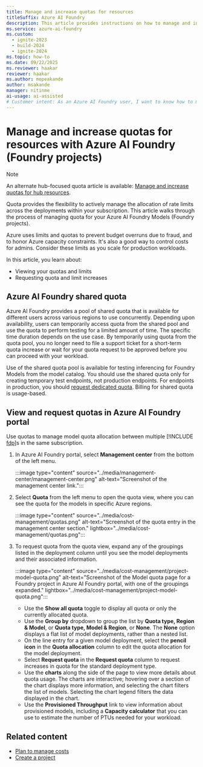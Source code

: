 ```yaml
---
title: Manage and increase quotas for resources
titleSuffix: Azure AI Foundry
description: This article provides instructions on how to manage and increase quotas for resources with Azure AI Foundry.
ms.service: azure-ai-foundry
ms.custom:
  - ignite-2023
  - build-2024
  - ignite-2024
ms.topic: how-to
ms.date: 09/22/2025
ms.reviewer: haakar
reviewer: haakar
ms.author: mopeakande
author: msakande 
manager: nitinme
ai-usage: ai-assisted
# Customer intent: As an Azure AI Foundry user, I want to know how to manage and increase quotas for resources with Azure AI Foundry.
---
```


# Manage and increase quotas for resources with Azure AI Foundry (Foundry projects)

> [!NOTE]
> An alternate hub-focused quota article is available: [Manage and increase quotas for hub resources](hub-quota.md).

Quota provides the flexibility to actively manage the allocation of rate limits across the deployments within your subscription. This article walks through the process of managing quota for your Azure AI Foundry Models (Foundry projects).

Azure uses limits and quotas to prevent budget overruns due to fraud, and to honor Azure capacity constraints. It's also a good way to control costs for admins. Consider these limits as you scale for production workloads. 

In this article, you learn about: 

- Viewing your quotas and limits 
- Requesting quota and limit increases 

## Azure AI Foundry shared quota 

Azure AI Foundry provides a pool of shared quota that is available for different users across various regions to use concurrently. Depending upon availability, users can temporarily access quota from the shared pool and use the quota to perform testing for a limited amount of time. The specific time duration depends on the use case. By temporarily using quota from the quota pool, you no longer need to file a support ticket for a short-term quota increase or wait for your quota request to be approved before you can proceed with your workload. 

Use of the shared quota pool is available for testing inferencing for Foundry Models from the model catalog. You should use the shared quota only for creating temporary test endpoints, not production endpoints. For endpoints in production, you should [request dedicated quota](#view-and-request-quotas-in-azure-ai-foundry-portal). Billing for shared quota is usage-based. 

## View and request quotas in Azure AI Foundry portal
Use quotas to manage model quota allocation between multiple [!INCLUDE [fdp](../includes/fdp-project-name.md)]s in the same subscription.

1. In Azure AI Foundry portal, select **Management center** from the bottom of the left menu.

    :::image type="content" source="../media/management-center/management-center.png" alt-text="Screenshot of the management center link.":::

1. Select **Quota** from the left menu to open the quota view, where you can see the quota for the models in specific Azure regions.

    :::image type="content" source="../media/cost-management/quotas.png" alt-text="Screenshot of the quota entry in the management center section." lightbox="../media/cost-management/quotas.png":::

1. To request quota from the quota view, expand any of the groupings listed in the deployment column until you see the model deployments and their associated information.
 
    :::image type="content" source="../media/cost-management/project-model-quota.png" alt-text="Screenshot of the Model quota page for a Foundry project in Azure AI Foundry portal, with one of the groupings expanded." lightbox="../media/cost-management/project-model-quota.png":::

    - Use the **Show all quota** toggle to display all quota or only the currently allocated quota.
    - Use the **Group by** dropdown to group the list by **Quota type, Region & Model**, or **Quota type, Model & Region**, or **None**. The **None** option displays a flat list of model deployments, rather than a nested list.
    - On the line entry for a given model deployment, select the **pencil icon** in the **Quota allocation** column to edit the quota allocation for the model deployment. 
    - Select **Request quota** in the **Request quota** column to request increases in quota for the standard deployment type.
    - Use the **charts** along the side of the page to view more details about quota usage. The charts are interactive; hovering over a section of the chart displays more information, and selecting the chart filters the list of models. Selecting the chart legend filters the data displayed in the chart.
    - Use the **Provisioned Throughput** link to view information about provisioned models, including a **Capacity calculator** that you can use to estimate the number of PTUs needed for your workload.

## Related content
 
- [Plan to manage costs](./costs-plan-manage.md)
- [Create a project](../how-to/create-projects.md)
